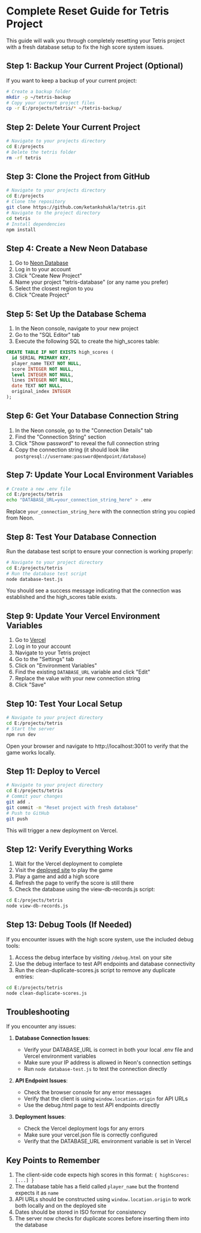 # Complete Reset Guide for Tetris Project

This guide will walk you through completely resetting your Tetris project with a fresh database setup to fix the high score system issues.

## Step 1: Backup Your Current Project (Optional)

If you want to keep a backup of your current project:

```bash
# Create a backup folder
mkdir -p ~/tetris-backup
# Copy your current project files
cp -r E:/projects/tetris/* ~/tetris-backup/
```

## Step 2: Delete Your Current Project

```bash
# Navigate to your projects directory
cd E:/projects
# Delete the tetris folder
rm -rf tetris
```

## Step 3: Clone the Project from GitHub

```bash
# Navigate to your projects directory
cd E:/projects
# Clone the repository
git clone https://github.com/ketankshukla/tetris.git
# Navigate to the project directory
cd tetris
# Install dependencies
npm install
```

## Step 4: Create a New Neon Database

1. Go to [Neon Database](https://console.neon.tech/)
2. Log in to your account
3. Click "Create New Project"
4. Name your project "tetris-database" (or any name you prefer)
5. Select the closest region to you
6. Click "Create Project"

## Step 5: Set Up the Database Schema

1. In the Neon console, navigate to your new project
2. Go to the "SQL Editor" tab
3. Execute the following SQL to create the high_scores table:

```sql
CREATE TABLE IF NOT EXISTS high_scores (
  id SERIAL PRIMARY KEY,
  player_name TEXT NOT NULL,
  score INTEGER NOT NULL,
  level INTEGER NOT NULL,
  lines INTEGER NOT NULL,
  date TEXT NOT NULL,
  original_index INTEGER
);
```

## Step 6: Get Your Database Connection String

1. In the Neon console, go to the "Connection Details" tab
2. Find the "Connection String" section
3. Click "Show password" to reveal the full connection string
4. Copy the connection string (it should look like `postgresql://username:password@endpoint/database`)

## Step 7: Update Your Local Environment Variables

```bash
# Create a new .env file
cd E:/projects/tetris
echo "DATABASE_URL=your_connection_string_here" > .env
```

Replace `your_connection_string_here` with the connection string you copied from Neon.

## Step 8: Test Your Database Connection

Run the database test script to ensure your connection is working properly:

```bash
# Navigate to your project directory
cd E:/projects/tetris
# Run the database test script
node database-test.js
```

You should see a success message indicating that the connection was established and the high_scores table exists.

## Step 9: Update Your Vercel Environment Variables

1. Go to [Vercel](https://vercel.com/)
2. Log in to your account
3. Navigate to your Tetris project
4. Go to the "Settings" tab
5. Click on "Environment Variables"
6. Find the existing `DATABASE_URL` variable and click "Edit"
7. Replace the value with your new connection string
8. Click "Save"

## Step 10: Test Your Local Setup

```bash
# Navigate to your project directory
cd E:/projects/tetris
# Start the server
npm run dev
```

Open your browser and navigate to http://localhost:3001 to verify that the game works locally.

## Step 11: Deploy to Vercel

```bash
# Navigate to your project directory
cd E:/projects/tetris
# Commit your changes
git add .
git commit -m "Reset project with fresh database"
# Push to GitHub
git push
```

This will trigger a new deployment on Vercel.

## Step 12: Verify Everything Works

1. Wait for the Vercel deployment to complete
2. Visit the [deployed site](https://tetris.ketanshukla.com) to play the game
3. Play a game and add a high score
4. Refresh the page to verify the score is still there
5. Check the database using the view-db-records.js script:

```bash
cd E:/projects/tetris
node view-db-records.js
```

## Step 13: Debug Tools (If Needed)

If you encounter issues with the high score system, use the included debug tools:

1. Access the debug interface by visiting `/debug.html` on your site
2. Use the debug interface to test API endpoints and database connectivity
3. Run the clean-duplicate-scores.js script to remove any duplicate entries:

```bash
cd E:/projects/tetris
node clean-duplicate-scores.js
```

## Troubleshooting

If you encounter any issues:

1. **Database Connection Issues**:
   - Verify your DATABASE_URL is correct in both your local .env file and Vercel environment variables
   - Make sure your IP address is allowed in Neon's connection settings
   - Run `node database-test.js` to test the connection directly

2. **API Endpoint Issues**:
   - Check the browser console for any error messages
   - Verify that the client is using `window.location.origin` for API URLs
   - Use the debug.html page to test API endpoints directly

3. **Deployment Issues**:
   - Check the Vercel deployment logs for any errors
   - Make sure your vercel.json file is correctly configured
   - Verify that the DATABASE_URL environment variable is set in Vercel

## Key Points to Remember

1. The client-side code expects high scores in this format: `{ highScores: [...] }`
2. The database table has a field called `player_name` but the frontend expects it as `name`
3. API URLs should be constructed using `window.location.origin` to work both locally and on the deployed site
4. Dates should be stored in ISO format for consistency
5. The server now checks for duplicate scores before inserting them into the database
